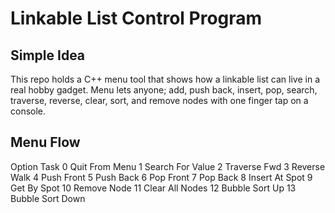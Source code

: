 # Linkable List Control Program

## Simple Idea
This repo holds a C++ menu tool that shows how a linkable list can live in a real hobby gadget. Menu lets anyone; 
add, push back, insert, pop, search, traverse, reverse, clear, sort, and remove nodes with one finger tap on a console.

## Menu Flow
Option	Task
0	Quit From Menu
1	Search For Value
2	Traverse Fwd
3	Reverse Walk
4	Push Front
5	Push Back
6	Pop Front
7	Pop Back
8	Insert At Spot
9	Get By Spot
10	Remove Node
11	Clear All Nodes
12	Bubble Sort Up
13	Bubble Sort Down
